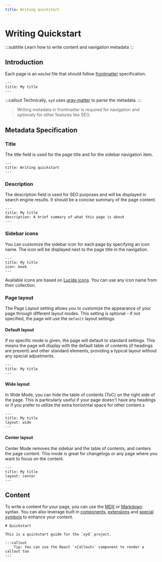 ```yaml
---
title: Writing quickstart
---
```


# Writing Quickstart
:::subtitle
Learn how to write content and navigation metadata 
:::

## Introduction

Each page is an `mdx`/`md` file that should follow [frontmatter](https://jekyllrb.com/docs/front-matter/) specification.

```mdx
---
title: My title
---
```

:::callout
 Technically, <code>xyd</code> uses [gray-matter](https://github.com/jonschlinkert/gray-matter) to parse the metadata.
:::

> Writing metadata in frontmatter is required for navigation and optionaly for other features like SEO.

## Metadata Specification

### Title
The title field is used for the page title and for the sidebar navigation item.

```mdx
---
title: Writing quickstart
---
```

### Description
The description field is used for SEO purposes and will be displayed in search engine results. It should be a concise summary of the page content.

```mdx
---
title: My title
description: A brief summary of what this page is about
---
```

### Sidebar icons
You can customize the sidebar icon for each page by specifying an icon name. The icon will be displayed next to the page title in the navigation.

```mdx
---
title: My title
icon: book
---
```

Available icons are based on [Lucide icons](https://lucide.dev/icons/). You can use any icon name from their collection.

### Page layout

The Page Layout setting allows you to customize the appearance of your page through different layout modes. 
This setting is optional - if not specified, the page will use the `default` layout settings.

#### Default layout
If no specific mode is given, the page will default to standard settings. 
This means the page will display with the default table of contents (if headings are present) and other standard elements, providing a typical layout without any special adjustments.
```mdx
---
title: My title
---
```

#### Wide layout
In Wide Mode, you can hide the table of contents (ToC) on the right side of the page. 
This is particularly useful if your page doesn't have any headings or if you prefer to utilize the extra horizontal space for other content.s
```mdx
---
title: My title
layout: wide
---
```

#### Center layout
Center Mode removes the sidebar and the table of contents, and centers the page content. 
This mode is great for changelogs or any page where you want to focus on the content.

```mdx
---
title: My title
layout: center
---
```

## Content 
To write a content for your page, you can use the [MDX](https://mdxjs.com/) or [Markdown](https://www.markdownguide.org/) syntax.
You can also leverage built in [components](/docs/api/components), [extensions](/docs/markdown-extensions) and [special symbols](#) to enhance your content.

```mdx
# Quickstart

This is a quickstart guide for the `xyd` project.

:::callout
    Tip: You can use the React `<Callout>` component to render a callout too
:::
```


